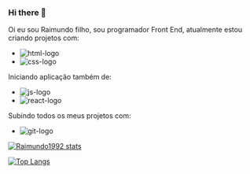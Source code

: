 ### Hi there 👋


Oi eu sou Raimundo filho, sou programador Front End, atualmente estou criando projetos com:
 - <img src="https://img.shields.io/badge/HTML5-E34F26?style=for-the-badge&logo=html5&logoColor=white" alt="html-logo" />
 - <img src="https://img.shields.io/badge/CSS-239120?&style=for-the-badge&logo=css3&logoColor=white" alt="css-logo" />

Iniciando aplicação também de:
 - <img src="https://img.shields.io/badge/JavaScript-F7DF1E?style=for-the-badge&logo=javascript&logoColor=black" alt="js-logo" />
 - <img src="https://img.shields.io/badge/React-20232A?style=for-the-badge&logo=react&logoColor=61DAFB" alt="react-logo" />

Subindo todos os meus projetos com:
 - <img src="https://img.shields.io/badge/GIT-E44C30?style=for-the-badge&logo=git&logoColor=white" alt="git-logo" />
 
 [![Raimundo1992 stats](https://github-readme-stats.vercel.app/api?username=Raimundo1992)](https://github.com/anuraghazra/github-readme-stats)
 
 [![Top Langs](https://github-readme-stats.vercel.app/api/top-langs/?username=Raimundo1992)](https://github.com/anuraghazra/github-readme-stats)

